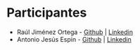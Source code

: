 # Participantes
* Raúl Jiménez Ortega - [Github](http://www.github.com/hhkaos) | [Linkedin](http://es.linkedin.com/in/jimenezortegaraul)
* Antonio Jesús Espin - [Github](https:/www.github.com/ajespin) | [Linkedin](http://es.linkedin.com/in/ajespin)
